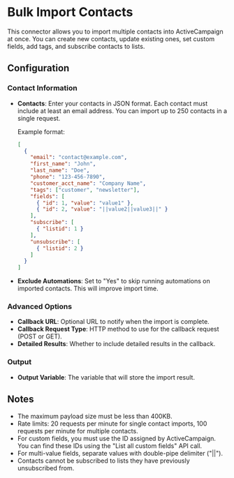 # Bulk Import Contacts

This connector allows you to import multiple contacts into ActiveCampaign at once. You can create new contacts, update existing ones, set custom fields, add tags, and subscribe contacts to lists.

## Configuration

### Contact Information

- **Contacts**: Enter your contacts in JSON format. Each contact must include at least an email address. You can import up to 250 contacts in a single request.

  Example format:
  ```json
  [
    {
      "email": "contact@example.com",
      "first_name": "John",
      "last_name": "Doe",
      "phone": "123-456-7890",
      "customer_acct_name": "Company Name",
      "tags": ["customer", "newsletter"],
      "fields": [
        { "id": 1, "value": "value1" },
        { "id": 2, "value": "||value2||value3||" }
      ],
      "subscribe": [
        { "listid": 1 }
      ],
      "unsubscribe": [
        { "listid": 2 }
      ]
    }
  ]
  ```

- **Exclude Automations**: Set to "Yes" to skip running automations on imported contacts. This will improve import time.

### Advanced Options

- **Callback URL**: Optional URL to notify when the import is complete.
- **Callback Request Type**: HTTP method to use for the callback request (POST or GET).
- **Detailed Results**: Whether to include detailed results in the callback.

### Output

- **Output Variable**: The variable that will store the import result.

## Notes

- The maximum payload size must be less than 400KB.
- Rate limits: 20 requests per minute for single contact imports, 100 requests per minute for multiple contacts.
- For custom fields, you must use the ID assigned by ActiveCampaign. You can find these IDs using the "List all custom fields" API call.
- For multi-value fields, separate values with double-pipe delimiter ("||").
- Contacts cannot be subscribed to lists they have previously unsubscribed from.